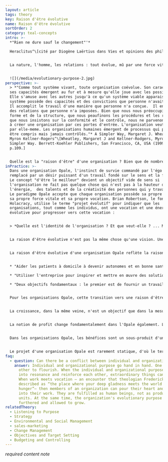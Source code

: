 ```yaml
---
layout: article
tags: theory
key: Raison d'être évolutive
name: Raison d'être évolutive
sortOrder: 2
category: teal-concepts
intro: >-
  *"Rien ne dure sauf le changement"'* 

  Heraclitus^\[cité par Diogène Laërtius dans Vies et opinions des philosophes éminents]


  La nature, l'homme, les relations : tout évolue, mû par une force vitale, pour s'adapter, se transformer et se développer. Dans la perspective de l'Opale, les organisations sont considérées comme un champ d'énergie indépendant dont l'objectif transcende les parties prenantes. Dans ce paradigme, nous ne possédons ni ne dirigeons l'organisation ; nous sommes plutôt des intendants, à l'écoute de ses besoins et l'aidant à faire son travail dans le monde...


  ![](/media/evolutionary-purpose-2.jpg)
perspective: >-
  > *"Comme tout système vivant, toute organisation coévolue. Son caractère et
  ses capacités émergent au fur et à mesure qu'elle joue avec les possibles.
  Elle s'amuse avec les autres jusqu'à ce qu'un système viable apparaisse. Ce
  système possède des capacités et des convictions que personne n'avait prévues.
  Il accomplit le travail d'une manière que personne n'a conçue.  Il entretient
  des relations que personne n'a imposées. Bien que nous nous préoccupions de la
  forme et de la structure, que nous peaufinons les procédures et les règles,
  que nous insistons sur la conformité et le contrôle, nous ne parvenons jamais
  à créer une organisation par ces portes d'entrée. L'organisation veut se créer
  par elle-meme. Les organisations humaines émergent de processus qui peuvent
  être compris mais jamais contrôlés."* A Simpler Way, Margaret J. Wheatley et
  Myron Kellner-Rogers^\[Wheatley, Margaret J and Kellner-Rodgers, Myron. A
  Simpler Way. Berrett-Koehler Publishers, San Francisco, CA, USA (1999),
  p.109.]


  Quelle est la "raison d'être" d'une organisation ? Bien que de nombreuses organisations modernes disposent d'une "déclaration de mission", celle-ci sonne souvent creux, ne guide pas réellement la prise de décision et, en fait, est souvent totalement inconnue des employés. Plutôt qu'un objectif collectif, le comportement de la plupart des organisations est guidé par le désir d'auto-préservation. La nature de l'ego, fondée sur la peur, des stades évolutifs rouge, orange et ambre, prédispose les dirigeants et les employés à voir le monde comme un endroit dangereux, avec des concurrents qui essaient partout de leur voler leur déjeuner. La seule façon d'assurer leur survie est de saisir toutes les occasions de faire plus de profits et de gagner des parts de marché aux dépens des concurrents. Dans le feu de la bataille, qui a le temps de penser à la finalité ? Malheureusement, cette fixation sur la concurrence, fondée sur la peur, se manifeste même lorsque l'auto-préservation de l'organisation n'est pas en jeu. Dans les organisations qui sont quelque peu protégées de la concurrence (par exemple l'armée, les écoles publiques et les agences gouvernementales), l'ego craintif cherche encore la sécurité, cette fois dans la concurrence interne; les managers se battent pour l'auto-préservation de leurs unités dans des guerres de territoire avec d'autres unités, pour obtenir plus de financement, de talents ou de reconnaissance. Avec la transition vers L'Opale, les gens apprennent à apprivoiser les peurs de leur ego. Ce processus permet d'explorer des questions plus profondes sur le sens et le but de la vie, tant au niveau individuel que collectif : Quelle est ma vocation ? Qu'est-ce qui vaut vraiment la peine d'être accompli ? La survie n'est plus une nécessité pour les organisations Opale. Au contraire, c'est l'objectif fondateur qui compte vraiment.^\[Laloux, Frederic (2014-02-09). Reinventing Organizations: A Guide to Creating Organizations Inspired by the Next Stage of Human Consciousness (Kindle Locations 4197-4205). Nelson Parker. Kindle Edition.]
inPractice: >-
  Dans une organisation Opale, l'instinct de survie commandé par l'égo est
  remplacé par un désir puissant d'un travail fondé sur le sens et la finalité.
  Le concept "d'être le meilleur" devient un objectif vide de sens si
  l'organisation ne fait pas quelque chose qui n'est pas à la hauteur de
  l'énergie,  des talents et de la créativité des personnes qui y travaillent.
  Le paradigme Opale accepte que chaque organisation possède sa propre identité,
  sa propre force vitale et sa propre vocation. Brian Robertson, le fondateur de
  Holacracy, utilise le terme "projet évolutif" pour indiquer que les
  organisations, tout comme les individus, ont une vocation et une énergie
  évolutive pour progresser vers cette vocation :


  > *Quelle est l'identité de l'organisation ? Et que veut-elle ? ... Métaphotriquement, c'est comme la relation des parents avec leur enfant : ... nous sommes d'accord sur le fait que notre enfant a une identité, un chemin et un projet propre. Et ce n'est pas parce que je suis fou de joie à l'idée que mon enfant soit médecin que je dois projeter ce désir sur lui. Si je le fais, je rentre dans un processus nocif de co-dépendance. En tant que parents, nous avons appris que l'évolution d'un rapport sein entre parents et enfant est un processus de différenciation. Et, ironiquement, la différenciation permet à chacun d'etre davantage autonome et davantage lui-meme, ce qui à son tour permet une intégration plus consciente au sein d'une relation et d'une interconnexion; on rentre dans une relation entre pairs, entre égaux. ... C'est à nous, les humains, de nous ajuster au projet évolutif de l'entreprise; la clé est l'identité propre et la réponse à la question : "A quoi cette entreprise est-elle appelée ?" Et non pas "A quelle fin voulons-nous utiliser cette entreprise qui nous appartient?"; mais plutôt "Quel est le potentiel créatif de cette vie, de ce système vivant ?". C'est ce que nous entendons par projet évolutif : le potentiel créatif le plus profond pour faire naitre quelque chose de neuf, pour etre utile au monde en lui apportant une énergie, une valeur ... C'est à cette pulsion créative, à ce potentiel créatif que nous voulons nous accorder, indépendamment de ce que nous voulons par nous-mêmes.*^\[Laloux, Frederic (2014-02-09) Reinventing Organizations: A Guide to Creating Organizations Inspired by the Next Stage of Human Consciousness (Kindle Locations 4322). Nelson Parker. Kindle Edition.] 


  La raison d'être évolutive n'est pas la même chose qu'une vision. Une vision reflète généralement l'état de conscience égocentrique de l'équipe de direction, qui décide de ce qu'elle veut que l'organisation soit.


  La raison d'être évolutive d'une organisation Opale reflète la raison profonde de son existence. Elle est liée à ce qu'elle veut faire bouger dans la communauté dans laquelle elle opère, ainsi que sur le marché qu'elle sert. Elle ne se préoccupe pas de la concurrence ou de surpasser les autres ; c'est le service du "bien commun" qui compte. En voici quelques exemples :


  * "Aider les patients à domicile à devenir autonomes et en bonne santé" - Buurtzorg, Organisme de santé^\[Laloux, Frederic (2014-02-09). Reinventing Organizations: A Guide to Creating Organizations Inspired by the Next Stage of Human Consciousness (Kindle Locations 4239-4240). Nelson Parker. Kindle Edition]

  * "Utiliser l'entreprise pour inspirer et mettre en œuvre des solutions face à la crise environnementale” - Patagonia, pret-à-porter d'extérieur^\[http://www.patagoniaworks.com/#index, accessed 2015/06/13] 

  * "Deux objectifs fondamentaux : le premier est de fournir un travail utile dans la région d'Hallencourt, une zone rurale du nord de la France où le bon travail est rare ; le second est de donner et de recevoir l'amour des clients." - FAVI, métallurgie.^\[Laloux, Frederic (2014-02-09). Reinventing Organizations: A Guide to Creating Organizations Inspired by the Next Stage of Human Consciousness (Kindle Locations 4371-4372). Nelson Parker. Kindle Edition.] 


  Pour les organisations Opale, cette transition vers une raison d'être évolutive a de profondes implications sur la façon dont elles considèrent des concepts aussi fondamentaux que la concurrence, la croissance et le profit. Alors que les organisations Orange semblent obsédées par l'idée de battre la concurrence (comme l'illustre le titre du livre de l'ex-PDG de General Electric, Jack Welch, *Winning*), les organisations Opale semblent perdre la notion même de concurrence. Puisque l'organisation Opale vit véritablement pour son objectif, toute personne qui peut l'aider à atteindre cet objectif est considérée comme un allié, et non comme un concurrent. Pour un exemple concret, voir "Exemples concrets - Buurtzorg" ci-dessous.


  La croissance, dans la même veine, n'est un objectif que dans la mesure où le but peut se manifester à plus grande échelle, mais jamais un objectif en soi. Buurtzorg, par exemple, aide activement les patients à construire un réseau de soutien avec leurs familles, leurs amis et leurs voisins. L'entreprise tente essentiellement de se faire oublier dans la vie des patients le plus rapidement possible, ce qu'elle fait avec beaucoup de succès : une étude réalisée en 2009 a montré que les patients de Buurtzorg sont libérés deux fois plus vite que les clients de la concurrence et qu'ils ne demandent finalement que 50 % des heures de soins prescrites. La stratégie fondamentale de Buurtzorg - aider les patients à devenir autonomes et en bonne santé - revient en fait à rechercher moins de croissance, et non plus. De même, Patagonia est célèbre pour avoir diffusé des publicités pleine page où l'on pouvait lire "N'achetez pas cette veste". Ces publicités faisaient partie de son "Common Threads Partnership". Patagonia estime que beaucoup d'entre nous, dans le monde développé, ont assez de vêtements dans leurs placards pour nous tenir chaud toute une vie. Et pourtant, nous continuons à acheter de nouveaux vêtements, dont la production est néfaste pour l'environnement et qui finiront dans une décharge. Le partenariat Common Threads s'attaque sérieusement à la réduction (en fabriquant des vêtements qui durent plus longtemps), à la réparation (Patagonia répare les vêtements de ses clients), à la réutilisation (l'entreprise revend vos vêtements usagés sur eBay ou dans la section "Worn Wear" de ses magasins) et au recyclage (vous pouvez renvoyer vos vieux vêtements à Patagonia, qui les recyclera). Cette initiative va-t-elle nuire à la croissance de Patagonia à court terme ? Oui. Chaque veste réparée et réutilisée est une veste achetée en moins. Est-ce que cette initiative augmentera sa croissance à long terme, grâce à une plus grande fidélité des clients ? Peut-être. Mais la décision de Patagonia n'a pas été motivée par des prévisions et des données financières. L'entreprise a choisi la voie que son projet exigeait.^\[Laloux, Frederic (2014-02-09). Reinventing Organizations: A Guide to Creating Organizations Inspired by the Next Stage of Human Consciousness (Kindle Locations 4235-4248). Nelson Parker. Kindle Edition.]


  La notion de profit change fondamentalement dans l'Opale également. L'augmentation de la valeur pour l'actionnaire est devenue la perspective dominante des organisations Orange. Elle stipule que les entreprises ont un devoir primordial : maximiser les profits. Dans de nombreux pays, cette perspective est juridiquement contraignante ; la direction peut être poursuivie pour des décisions qui mettent en péril la rentabilité. Sous le charme de la valeur actionnariale, les entreprises publiques se concentrent sans relâche sur le résultat net. Les organisations à but lucratif ont une perspective différente du profit. Le profit est nécessaire et les investisseurs méritent un retour équitable, mais l'objectif est la raison d'être, pas le profit. Les fondateurs d'Opale utilisent souvent la même métaphore : le profit est comme l'air que nous respirons. Nous avons besoin d'air pour vivre, mais nous ne vivons pas pour respirer. Tami Simon, PDG de Sounds True, donne la définition de la finalité d'une entreprise : "*Nous avons une idée des affaires qui serait que tout ce que nous faisons doit nous aider à gagner davantage d'argent, à être plus productifs ou que sais-je ? Mais ce n'est pas ma vision. Ma vision des affaires est que nous nous réunissons pour former une communauté de personnes qui veulent répondre à un besoin humain et et se réaliser dans leur vie*".^\[Laloux, Frederic (2014-02-09). Reinventing Organizations: A Guide to Creating Organizations Inspired by the Next Stage of Human Consciousness (Kindle Locations 4253-4264). Nelson Parker. Kindle Edition.]


  Dans les organisations Opale, les bénéfices sont un sous-produit d'un travail bien fait. Le philosophe Viktor Frankl l'exprime bien : "Le succès, comme le bonheur, ne peut être recherché ; il doit survenir, et il n'est que l'effet secondaire involontaire du dévouement personnel à une cause plus grande que soi".^\[Laloux, Frederic (2014-02-09). Reinventing Organizations: A Guide to Creating Organizations Inspired by the Next Stage of Human Consciousness (Kindle Locations 4264-4266). Nelson Parker. Kindle Edition.]


  Le projet d'une organisation Opale est rarement statique, d'où le terme "projet évolutif". Il évoluera au fil du temps, à mesure que l'organisation elle-même se développe et s'adapte. Par exemple, Buurtzorg, l'organisation néerlandaise de soins à domicile, a été créée pour "aider les patients malades et âgés à vivre une vie plus autonome et utile".^\[Laloux, Frederic (2014-02-09). Reinventing Organizations: A Guide to Creating Organizations Inspired by the Next Stage of Human Consciousness (Kindle Locations 4215-4216). Nelson Parker. Kindle Edition.] Ses activités ne se limitent plus à la prise en charge des personnes âgées, mais visent désormais à aider "les patients à devenir autonomes et en bonne santé".
faq:
  - question: Can there be a conflict between individual and organizational purpose?
    answer: Individual and organizational purpose go hand in hand. One needs the
      other to flourish. When the individual and organizational purpose enter
      into resonance and reinforce each other, extraordinary things can happen.
      When work meets vocation — an encounter that theologian Frederick Buechner
      described as “the place where your deep gladness meets the world’s deep
      hunger”— then members of an organization can pour their heart and soul
      into their work. They are fulfilled as human beings, not as productive
      units. At the same time, the organization's evolutionary purpose is
      furthered and allowed to grow.
relatedTheory:
  - Listening to Purpose
  - Strategy
  - Environmental and Social Management
  - sales-marketing
  - Change Management
  - Objectives and Target Setting
  - Budgeting and Controlling
---
```

*required content note*